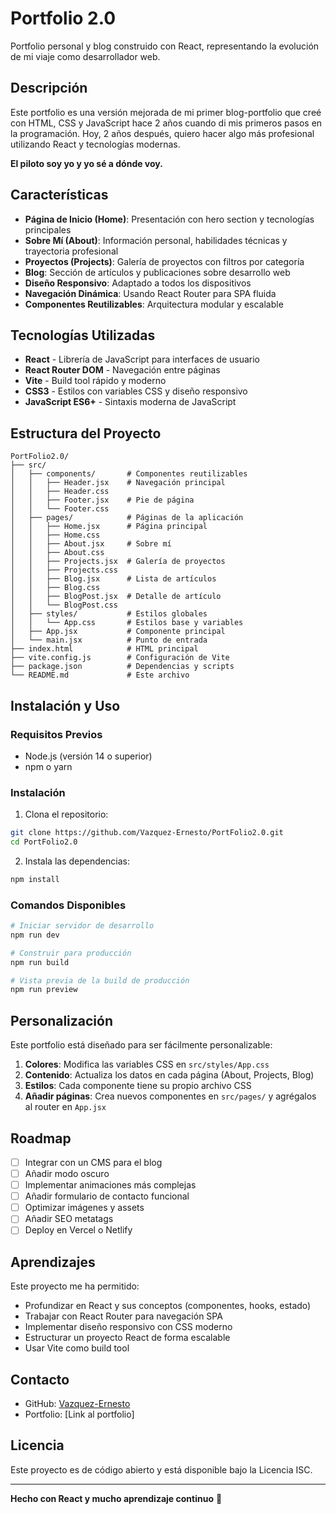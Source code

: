 # Portfolio 2.0

Portfolio personal y blog construido con React, representando la evolución de mi viaje como desarrollador web.

## Descripción

Este portfolio es una versión mejorada de mi primer blog-portfolio que creé con HTML, CSS y JavaScript hace 2 años cuando di mis primeros pasos en la programación. Hoy, 2 años después, quiero hacer algo más profesional utilizando React y tecnologías modernas.

**El piloto soy yo y yo sé a dónde voy.**

## Características

- **Página de Inicio (Home)**: Presentación con hero section y tecnologías principales
- **Sobre Mí (About)**: Información personal, habilidades técnicas y trayectoria profesional
- **Proyectos (Projects)**: Galería de proyectos con filtros por categoría
- **Blog**: Sección de artículos y publicaciones sobre desarrollo web
- **Diseño Responsivo**: Adaptado a todos los dispositivos
- **Navegación Dinámica**: Usando React Router para SPA fluida
- **Componentes Reutilizables**: Arquitectura modular y escalable

## Tecnologías Utilizadas

- **React** - Librería de JavaScript para interfaces de usuario
- **React Router DOM** - Navegación entre páginas
- **Vite** - Build tool rápido y moderno
- **CSS3** - Estilos con variables CSS y diseño responsivo
- **JavaScript ES6+** - Sintaxis moderna de JavaScript

## Estructura del Proyecto

```
PortFolio2.0/
├── src/
│   ├── components/       # Componentes reutilizables
│   │   ├── Header.jsx    # Navegación principal
│   │   ├── Header.css
│   │   ├── Footer.jsx    # Pie de página
│   │   └── Footer.css
│   ├── pages/            # Páginas de la aplicación
│   │   ├── Home.jsx      # Página principal
│   │   ├── Home.css
│   │   ├── About.jsx     # Sobre mí
│   │   ├── About.css
│   │   ├── Projects.jsx  # Galería de proyectos
│   │   ├── Projects.css
│   │   ├── Blog.jsx      # Lista de artículos
│   │   ├── Blog.css
│   │   ├── BlogPost.jsx  # Detalle de artículo
│   │   └── BlogPost.css
│   ├── styles/           # Estilos globales
│   │   └── App.css       # Estilos base y variables
│   ├── App.jsx           # Componente principal
│   └── main.jsx          # Punto de entrada
├── index.html            # HTML principal
├── vite.config.js        # Configuración de Vite
├── package.json          # Dependencias y scripts
└── README.md             # Este archivo

```

## Instalación y Uso

### Requisitos Previos

- Node.js (versión 14 o superior)
- npm o yarn

### Instalación

1. Clona el repositorio:
```bash
git clone https://github.com/Vazquez-Ernesto/PortFolio2.0.git
cd PortFolio2.0
```

2. Instala las dependencias:
```bash
npm install
```

### Comandos Disponibles

```bash
# Iniciar servidor de desarrollo
npm run dev

# Construir para producción
npm run build

# Vista previa de la build de producción
npm run preview
```

## Personalización

Este portfolio está diseñado para ser fácilmente personalizable:

1. **Colores**: Modifica las variables CSS en `src/styles/App.css`
2. **Contenido**: Actualiza los datos en cada página (About, Projects, Blog)
3. **Estilos**: Cada componente tiene su propio archivo CSS
4. **Añadir páginas**: Crea nuevos componentes en `src/pages/` y agrégalos al router en `App.jsx`

## Roadmap

- [ ] Integrar con un CMS para el blog
- [ ] Añadir modo oscuro
- [ ] Implementar animaciones más complejas
- [ ] Añadir formulario de contacto funcional
- [ ] Optimizar imágenes y assets
- [ ] Añadir SEO metatags
- [ ] Deploy en Vercel o Netlify

## Aprendizajes

Este proyecto me ha permitido:
- Profundizar en React y sus conceptos (componentes, hooks, estado)
- Trabajar con React Router para navegación SPA
- Implementar diseño responsivo con CSS moderno
- Estructurar un proyecto React de forma escalable
- Usar Vite como build tool

## Contacto

- GitHub: [Vazquez-Ernesto](https://github.com/Vazquez-Ernesto)
- Portfolio: [Link al portfolio]

## Licencia

Este proyecto es de código abierto y está disponible bajo la Licencia ISC.

---

**Hecho con React y mucho aprendizaje continuo** 🚀 
